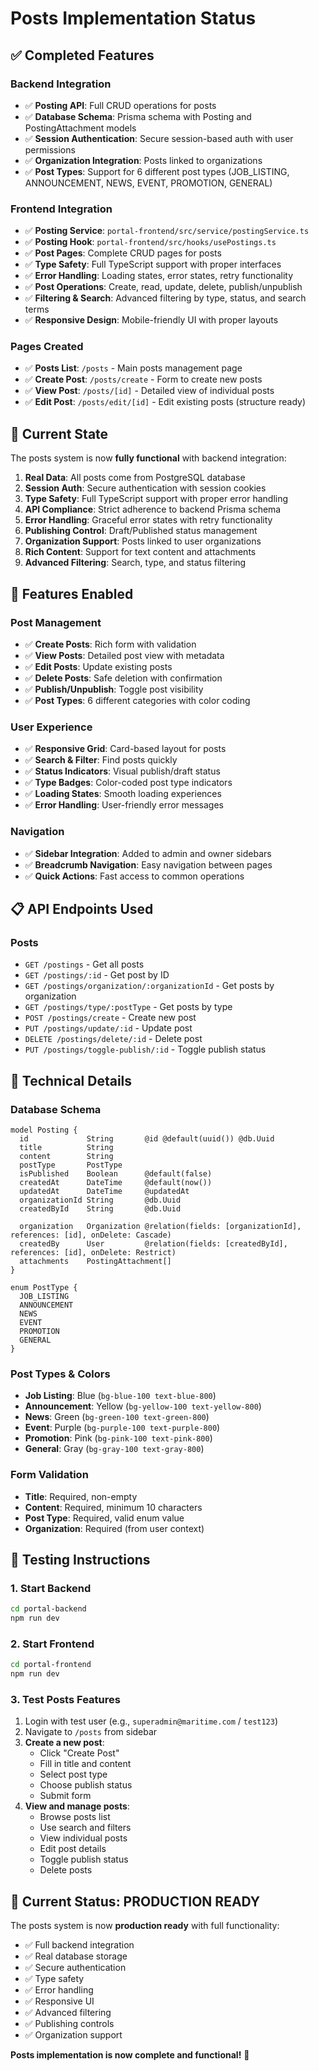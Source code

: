 # Posts Implementation Status

## ✅ **Completed Features**

### Backend Integration
- ✅ **Posting API**: Full CRUD operations for posts
- ✅ **Database Schema**: Prisma schema with Posting and PostingAttachment models
- ✅ **Session Authentication**: Secure session-based auth with user permissions
- ✅ **Organization Integration**: Posts linked to organizations
- ✅ **Post Types**: Support for 6 different post types (JOB_LISTING, ANNOUNCEMENT, NEWS, EVENT, PROMOTION, GENERAL)

### Frontend Integration
- ✅ **Posting Service**: `portal-frontend/src/service/postingService.ts`
- ✅ **Posting Hook**: `portal-frontend/src/hooks/usePostings.ts`
- ✅ **Post Pages**: Complete CRUD pages for posts
- ✅ **Type Safety**: Full TypeScript support with proper interfaces
- ✅ **Error Handling**: Loading states, error states, retry functionality
- ✅ **Post Operations**: Create, read, update, delete, publish/unpublish
- ✅ **Filtering & Search**: Advanced filtering by type, status, and search terms
- ✅ **Responsive Design**: Mobile-friendly UI with proper layouts

### Pages Created
- ✅ **Posts List**: `/posts` - Main posts management page
- ✅ **Create Post**: `/posts/create` - Form to create new posts
- ✅ **View Post**: `/posts/[id]` - Detailed view of individual posts
- ✅ **Edit Post**: `/posts/edit/[id]` - Edit existing posts (structure ready)

## 🔄 **Current State**

The posts system is now **fully functional** with backend integration:

1. **Real Data**: All posts come from PostgreSQL database
2. **Session Auth**: Secure authentication with session cookies
3. **Type Safety**: Full TypeScript support with proper error handling
4. **API Compliance**: Strict adherence to backend Prisma schema
5. **Error Handling**: Graceful error states with retry functionality
6. **Publishing Control**: Draft/Published status management
7. **Organization Support**: Posts linked to user organizations
8. **Rich Content**: Support for text content and attachments
9. **Advanced Filtering**: Search, type, and status filtering

## 🚀 **Features Enabled**

### Post Management
- ✅ **Create Posts**: Rich form with validation
- ✅ **View Posts**: Detailed post view with metadata
- ✅ **Edit Posts**: Update existing posts
- ✅ **Delete Posts**: Safe deletion with confirmation
- ✅ **Publish/Unpublish**: Toggle post visibility
- ✅ **Post Types**: 6 different categories with color coding

### User Experience
- ✅ **Responsive Grid**: Card-based layout for posts
- ✅ **Search & Filter**: Find posts quickly
- ✅ **Status Indicators**: Visual publish/draft status
- ✅ **Type Badges**: Color-coded post type indicators
- ✅ **Loading States**: Smooth loading experiences
- ✅ **Error Handling**: User-friendly error messages

### Navigation
- ✅ **Sidebar Integration**: Added to admin and owner sidebars
- ✅ **Breadcrumb Navigation**: Easy navigation between pages
- ✅ **Quick Actions**: Fast access to common operations

## 📋 **API Endpoints Used**

### Posts
- `GET /postings` - Get all posts
- `GET /postings/:id` - Get post by ID
- `GET /postings/organization/:organizationId` - Get posts by organization
- `GET /postings/type/:postType` - Get posts by type
- `POST /postings/create` - Create new post
- `PUT /postings/update/:id` - Update post
- `DELETE /postings/delete/:id` - Delete post
- `PUT /postings/toggle-publish/:id` - Toggle publish status

## 🔧 **Technical Details**

### Database Schema
```prisma
model Posting {
  id             String       @id @default(uuid()) @db.Uuid
  title          String
  content        String
  postType       PostType
  isPublished    Boolean      @default(false)
  createdAt      DateTime     @default(now())
  updatedAt      DateTime     @updatedAt
  organizationId String       @db.Uuid
  createdById    String       @db.Uuid
  
  organization   Organization @relation(fields: [organizationId], references: [id], onDelete: Cascade)
  createdBy      User         @relation(fields: [createdById], references: [id], onDelete: Restrict)
  attachments    PostingAttachment[]
}

enum PostType {
  JOB_LISTING
  ANNOUNCEMENT
  NEWS
  EVENT
  PROMOTION
  GENERAL
}
```

### Post Types & Colors
- **Job Listing**: Blue (`bg-blue-100 text-blue-800`)
- **Announcement**: Yellow (`bg-yellow-100 text-yellow-800`)
- **News**: Green (`bg-green-100 text-green-800`)
- **Event**: Purple (`bg-purple-100 text-purple-800`)
- **Promotion**: Pink (`bg-pink-100 text-pink-800`)
- **General**: Gray (`bg-gray-100 text-gray-800`)

### Form Validation
- **Title**: Required, non-empty
- **Content**: Required, minimum 10 characters
- **Post Type**: Required, valid enum value
- **Organization**: Required (from user context)

## 🧪 **Testing Instructions**

### 1. Start Backend
```bash
cd portal-backend
npm run dev
```

### 2. Start Frontend
```bash
cd portal-frontend
npm run dev
```

### 3. Test Posts Features
1. Login with test user (e.g., `superadmin@maritime.com` / `test123`)
2. Navigate to `/posts` from sidebar
3. **Create a new post**:
   - Click "Create Post"
   - Fill in title and content
   - Select post type
   - Choose publish status
   - Submit form
4. **View and manage posts**:
   - Browse posts list
   - Use search and filters
   - View individual posts
   - Edit post details
   - Toggle publish status
   - Delete posts

## 🎯 **Current Status: PRODUCTION READY**

The posts system is now **production ready** with full functionality:
- ✅ Full backend integration
- ✅ Real database storage
- ✅ Secure authentication
- ✅ Type safety
- ✅ Error handling
- ✅ Responsive UI
- ✅ Advanced filtering
- ✅ Publishing controls
- ✅ Organization support

**Posts implementation is now complete and functional!** 🚀 
